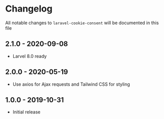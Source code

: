 # Changelog

All notable changes to `laravel-cookie-consent` will be documented in this file

## 2.1.0 - 2020-09-08

- Larvel 8.0 ready

## 2.0.0 - 2020-05-19

- Use axios for Ajax requests and Tailwind CSS for styling

## 1.0.0 - 2019-10-31

- Initial release
